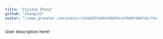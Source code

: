 ```yaml
---
title: "Zixiang Zhang"
github: "zhangz22"
avatar: "//www.gravatar.com/avatar/cb3e8555eb6e36b9fecef6007d90741c?d=identicon"
---
```


User description here!

